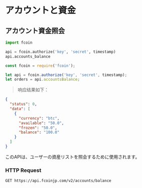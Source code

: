 # アカウントと資金

## アカウント資金照会

```python
import fcoin

api = fcoin.authorize('key', 'secret', timestamp)
api.accounts_balance
```

```javascript
const fcoin = require('fcoin');

let api = fcoin.authorize('key', 'secret', timestamp);
let orders = api.accountsBalance;
```

> 响应结果如下：

```json
{
  "status": 0,
  "data": [
    {
      "currency": "btc",
      "available": "50.0",
      "frozen": "50.0",
      "balance": "100.0"
    }
  ]
}
```

このAPIは、ユーザーの資産リストを照会するために使用されます。

### HTTP Request

`GET https://api.fcoinjp.com/v2/accounts/balance`
